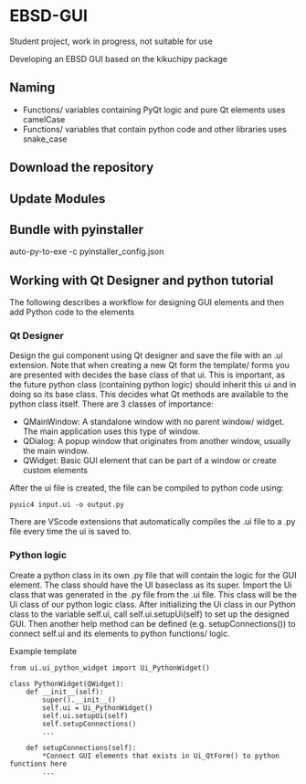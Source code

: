 # EBSD-GUI

Student project, work in progress, not suitable for use

Developing an EBSD GUI based on the kikuchipy package

## Naming
- Functions/ variables containing PyQt logic and pure Qt elements uses camelCase
- Functions/ variables that contain python code and other libraries uses snake_case

## Download the repository 

## Update Modules 

## Bundle with pyinstaller
auto-py-to-exe -c pyinstaller_config.json

## Working with Qt Designer and python tutorial
The following describes a workflow for designing GUI elements and then add Python code to the elements

### Qt Designer
Design the gui component using Qt designer and save the file with an .ui extension. 
Note that when creating a new Qt form the template/ forms you are presented with decides the base class of that ui.
This is important, as the future python class (containing python logic) should inherit this ui and in doing so its base class.
This decides what Qt methods are available to the python class itself.
There are 3 classes of importance:
- QMainWindow: A standalone window with no parent window/ widget. The main application uses this type of window.
- QDialog: A popup window that originates from another window, usually the main window.
- QWidget: Basic GUI element that can be part of a window or create custom elements

After the ui file is created, the file can be compiled to python code using: 
```
pyuic4 input.ui -o output.py
```
There are VScode extensions that automatically compiles the .ui file to a .py file every time the ui is saved to. 

### Python logic
Create a python class in its own .py file that will contain the logic for the GUI element.
The class should have the UI baseclass as its super. 
Import the Ui class that was generated in the .py file from the .ui file.
This class will be the Ui class of our python logic class.
After initializing the Ui class in our Python class to the variable self.ui, call self.ui.setupUi(self) to set up the designed GUI.
Then another help method can be defined (e.g. setupConnections()) to connect self.ui and its elements to python functions/ logic. 

Example template
```
from ui.ui_python_widget import Ui_PythonWidget()

class PythonWidget(QWidget):
    def __init__(self):
        super().__init__()
        self.ui = Ui_PythonWidget()
        self.ui.setupUi(self)
        self.setupConnections()
        ...

    def setupConnections(self):
        *Connect GUI elements that exists in Ui_QtForm() to python functions here
        ...
```